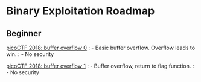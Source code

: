 # Binary Exploitation Roadmap

## Beginner 

[picoCTF 2018: buffer overflow 0](https://github.com/MontyHull/CTF/tree/master/picoCTF2018/binary/buffer_overflow_0)
: - Basic buffer overflow. Overflow leads to win. 
: - No security

[picoCTF 2018: buffer overflow 1](https://github.com/MontyHull/CTF/tree/master/picoCTF2018/binary/buffer_overflow_1)
: - Buffer overflow, return to flag function. 
: - No security

